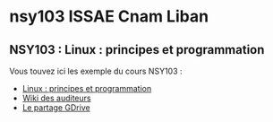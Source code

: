 nsy103 ISSAE Cnam Liban
======

NSY103 : Linux : principes et programmation
----

Vous touvez ici les exemple du cours NSY103 : 

 * [Linux : principes et programmation](http://cours.cofares.net/cours-du-cnam/nsy103)
 * [Wiki des auditeurs](http://wiki.cofares.net)
 * [Le partage GDrive](https://drive.google.com/open?id=0B58w4Ko5sC4seGZ4RW5tU3BhTjg)
